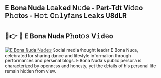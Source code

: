 ## E Bona Nuda L𝚎a𝚔ed N𝚞𝚍e - Part-Tdt Vi𝚍𝚎o P𝚑𝚘tos - H𝚘𝚝 O𝚗𝚕yf𝚊ns L𝚎a𝚔s U8dLR

# <h2><a href="http://kf217x.oniu.top/?m=E+Bona+Nuda">🔗👉 🔴 E Bona Nuda P𝚑ot𝚘𝚜 V𝚒d𝚎o</a></h2>

[![E Bona Nuda Nu𝚍e𝚜](https://i.imgur.com/0qMVB7G.gif)](http://kf217x.oniu.top/?m=E+Bona+Nuda)
Social media thought leader E Bona Nuda, celebrated for sharing dance and lifestyle information through performances and personal blogs. E Bona Nuda's public persona is characterized by openness and honesty, yet the details of his personal life remain hidden from view.  
